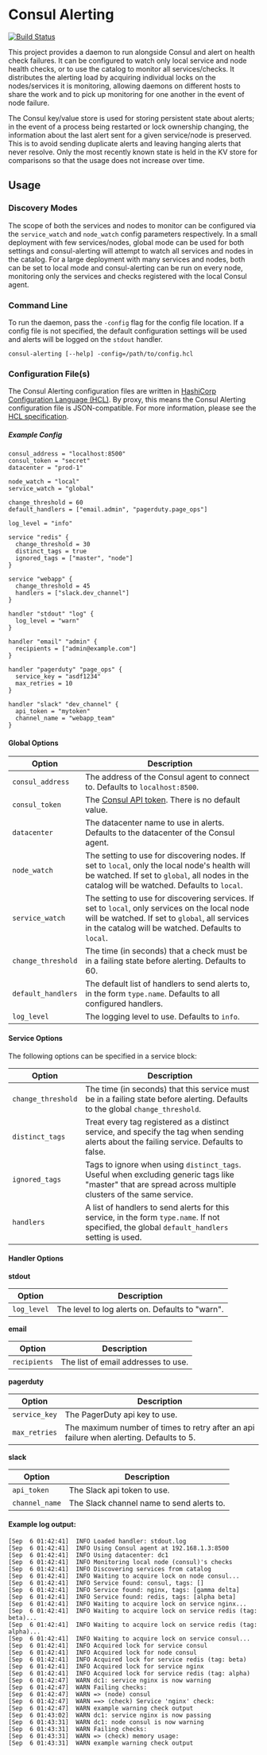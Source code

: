 Consul Alerting
================
[![Build Status](https://travis-ci.org/kyhavlov/consul-alerting.svg?branch=master)](https://travis-ci.org/kyhavlov/consul-alerting)

This project provides a daemon to run alongside Consul and alert on health check failures. It can be configured to watch only local service and node health checks, or to use the catalog to monitor all services/checks. It distributes the alerting load by acquiring individual locks on the nodes/services it is monitoring, allowing daemons on different hosts to share the work and to pick up monitoring for one another in the event of node failure.

The Consul key/value store is used for storing persistent state about alerts; in the event of a process being restarted or lock ownership changing, the information about the last alert sent for a given service/node is preserved. This is to avoid sending duplicate alerts and leaving hanging alerts that never resolve. Only the most recently known state is held in the KV store for comparisons so that the usage does not increase over time.

Usage
-----

### Discovery Modes

The scope of both the services and nodes to monitor can be configured via the `service_watch` and `node_watch` config parameters respectively. In a small deployment with few services/nodes, global mode can be used for both settings and consul-alerting will attempt to watch all services and nodes in the catalog. For a large deployment with many services and nodes, both can be set to local mode and consul-alerting can be run on every node, monitoring only the services and checks registered with the local Consul agent.

### Command Line
To run the daemon, pass the `-config` flag for the config file location. If a config file is not specified, the default configuration settings will be used and alerts will be logged on the `stdout` handler.

`consul-alerting [--help] -config=/path/to/config.hcl`

### Configuration File(s)
The Consul Alerting configuration files are written in [HashiCorp Configuration Language (HCL)][HCL]. By proxy, this means the Consul Alerting configuration file is JSON-compatible. For more information, please see the [HCL specification][HCL].

##### Example Config
```hcl
consul_address = "localhost:8500"
consul_token = "secret"
datacenter = "prod-1"

node_watch = "local"
service_watch = "global"

change_threshold = 60
default_handlers = ["email.admin", "pagerduty.page_ops"]

log_level = "info"

service "redis" {
  change_threshold = 30
  distinct_tags = true
  ignored_tags = ["master", "node"]
}

service "webapp" {
  change_threshold = 45
  handlers = ["slack.dev_channel"]
}

handler "stdout" "log" {
  log_level = "warn"
}

handler "email" "admin" {
  recipients = ["admin@example.com"]
}

handler "pagerduty" "page_ops" {
  service_key = "asdf1234"
  max_retries = 10
}

handler "slack" "dev_channel" {
  api_token = "mytoken"
  channel_name = "webapp_team"
}
```

#### Global Options

|       Option       | Description |
| ------------------ |------------ |
| `consul_address`   | The address of the Consul agent to connect to. Defaults to `localhost:8500`.
| `consul_token`     | The [Consul API token][Consul ACLs]. There is no default value.
| `datacenter`       | The datacenter name to use in alerts. Defaults to the datacenter of the Consul agent.
| `node_watch`       | The setting to use for discovering nodes. If set to `local`, only the local node's health will be watched. If set to `global`, all nodes in the catalog will be watched. Defaults to `local`.
| `service_watch`    | The setting to use for discovering services. If set to `local`, only services on the local node will be watched. If set to `global`, all services in the catalog will be watched. Defaults to `local`.
| `change_threshold` | The time (in seconds) that a check must be in a failing state before alerting. Defaults to 60.
| `default_handlers` | The default list of handlers to send alerts to, in the form `type.name`. Defaults to all configured handlers.
| `log_level`        | The logging level to use. Defaults to `info`.

#### Service Options
The following options can be specified in a service block:

|       Option       | Description |
| ------------------ |------------ |
| `change_threshold` | The time (in seconds) that this service must be in a failing state before alerting. Defaults to the global `change_threshold`.
| `distinct_tags`    | Treat every tag registered as a distinct service, and specify the tag when sending alerts about the failing service. Defaults to false.
| `ignored_tags`     | Tags to ignore when using `distinct_tags`. Useful when excluding generic tags like "master" that are spread across multiple clusters of the same service.
| `handlers`         | A list of handlers to send alerts for this service, in the form `type.name`. If not specified, the global `default_handlers` setting is used.

#### Handler Options
**stdout**

|       Option       | Description |
| ------------------ |------------ |
| `log_level`        | The level to log alerts on. Defaults to "warn".

**email**

|       Option       | Description |
| ------------------ |------------ |
| `recipients`       | The list of email addresses to use.

**pagerduty**

|       Option       | Description |
| ------------------ |------------ |
| `service_key`      | The PagerDuty api key to use.
| `max_retries`      | The maximum number of times to retry after an api failure when alerting. Defaults to 5.

**slack**

|       Option       | Description |
| ------------------ |------------ |
| `api_token`        | The Slack api token to use.
| `channel_name`     | The Slack channel name to send alerts to.

#### Example log output:
```
[Sep  6 01:42:41]  INFO Loaded handler: stdout.log
[Sep  6 01:42:41]  INFO Using Consul agent at 192.168.1.3:8500
[Sep  6 01:42:41]  INFO Using datacenter: dc1
[Sep  6 01:42:41]  INFO Monitoring local node (consul)'s checks
[Sep  6 01:42:41]  INFO Discovering services from catalog
[Sep  6 01:42:41]  INFO Waiting to acquire lock on node consul...
[Sep  6 01:42:41]  INFO Service found: consul, tags: []
[Sep  6 01:42:41]  INFO Service found: nginx, tags: [gamma delta]
[Sep  6 01:42:41]  INFO Service found: redis, tags: [alpha beta]
[Sep  6 01:42:41]  INFO Waiting to acquire lock on service nginx...
[Sep  6 01:42:41]  INFO Waiting to acquire lock on service redis (tag: beta)...
[Sep  6 01:42:41]  INFO Waiting to acquire lock on service redis (tag: alpha)...
[Sep  6 01:42:41]  INFO Waiting to acquire lock on service consul...
[Sep  6 01:42:41]  INFO Acquired lock for service consul
[Sep  6 01:42:41]  INFO Acquired lock for node consul
[Sep  6 01:42:41]  INFO Acquired lock for service redis (tag: beta)
[Sep  6 01:42:41]  INFO Acquired lock for service nginx
[Sep  6 01:42:41]  INFO Acquired lock for service redis (tag: alpha)
[Sep  6 01:42:47]  WARN dc1: service nginx is now warning
[Sep  6 01:42:47]  WARN Failing checks:
[Sep  6 01:42:47]  WARN => (node) consul
[Sep  6 01:42:47]  WARN ==> (check) Service 'nginx' check:
[Sep  6 01:42:47]  WARN example warning check output
[Sep  6 01:43:02]  WARN dc1: service nginx is now passing
[Sep  6 01:43:31]  WARN dc1: node consul is now warning
[Sep  6 01:43:31]  WARN Failing checks:
[Sep  6 01:43:31]  WARN => (check) memory usage:
[Sep  6 01:43:31]  WARN example warning check output
```

[HCL]: https://github.com/hashicorp/hcl "HashiCorp Configuration Language (HCL)"
[Consul ACLs]: https://www.consul.io/docs/internals/acl.html "Consul ACLs"
